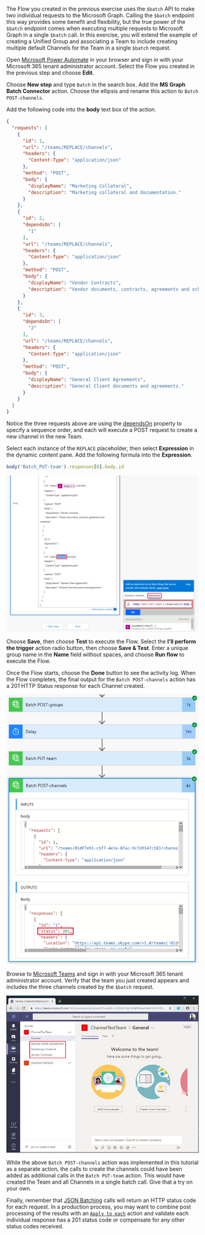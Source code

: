 <!-- markdownlint-disable MD002 MD041 -->

The Flow you created in the previous exercise uses the `$batch` API to make two individual requests to the Microsoft Graph. Calling the `$batch` endpoint this way provides some benefit and flexibility, but the true power of the `$batch` endpoint comes when executing multiple requests to Microsoft Graph in a single `$batch` call. In this exercise, you will extend the example of creating a Unified Group and associating a Team to include creating multiple default Channels for the Team in a single `$batch` request.

Open [Microsoft Power Automate](https://powerautomate.microsoft.com) in your browser and sign in with your Microsoft 365 tenant administrator account. Select the Flow you created in the previous step and choose **Edit**.

Choose **New step** and type `Batch` in the search box. Add the **MS Graph Batch Connector** action. Choose the ellipsis and rename this action to `Batch POST-channels`.

Add the following code into the **body** text box of the action.

```json
{
  "requests": [
    {
      "id": 1,
      "url": "/teams/REPLACE/channels",
      "headers": {
        "Content-Type": "application/json"
      },
      "method": "POST",
      "body": {
        "displayName": "Marketing Collateral",
        "description": "Marketing collateral and documentation."
      }
    },
    {
      "id": 2,
      "dependsOn": [
        "1"
      ],
      "url": "/teams/REPLACE/channels",
      "headers": {
        "Content-Type": "application/json"
      },
      "method": "POST",
      "body": {
        "displayName": "Vendor Contracts",
        "description": "Vendor documents, contracts, agreements and schedules."
      }
    },
    {
      "id": 3,
      "dependsOn": [
        "2"
      ],
      "url": "/teams/REPLACE/channels",
      "headers": {
        "Content-Type": "application/json"
      },
      "method": "POST",
      "body": {
        "displayName": "General Client Agreements",
        "description": "General Client documents and agreements."
      }
    }
  ]
}
```

Notice the three requests above are using the [dependsOn](/graph/json-batching#sequencing-requests-with-the-dependson-property) property to specify a sequence order, and each will execute a POST request to create a new channel in the new Team.

Select each instance of the `REPLACE` placeholder, then select **Expression** in the dynamic content pane. Add the following formula into the **Expression**.

```js
body('Batch_PUT-team').responses[0].body.id
```

![A screen shot of the expression in the dynamic content pane](../../images/power-automate/dynamic-expression.png)

Choose **Save**, then choose **Test** to execute the Flow. Select the **I'll perform the trigger** action radio button, then choose **Save & Test**. Enter a unique group name in the **Name** field without spaces, and choose **Run flow** to execute the Flow.

Once the Flow starts, choose the **Done** button to see the activity log. When the Flow completes, the final output for the `Batch POST-channels` action has a 201 HTTP Status response for each Channel created.

![A screen shot of the successful flow activity log](../../images/power-automate/batch-success.png)

Browse to [Microsoft Teams](https://teams.microsoft.com) and sign in with your Microsoft 365 tenant administrator account. Verify that the team you just created appears and includes the three channels created by the `$batch` request.

![A screen shot of the Teams app with the new team and channels showing](../../images/power-automate/team-channels.png)

While the above `Batch POST-channels` action was implemented in this tutorial as a separate action, the calls to create the channels could have been added as additional calls in the `Batch PUT-team` action. This would have created the Team and all Channels in a single batch call. Give that a try on your own.

Finally, remember that [JSON Batching](/graph/json-batching) calls will return an HTTP status code for each request. In a production process, you may want to combine post processing of the results with an [`Apply to each`](/power-automate/apply-to-each) action and validate each individual response has a 201 status code or compensate for any other status codes received.
